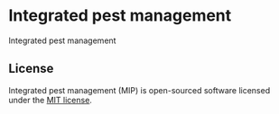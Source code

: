 # Integrated pest management


Integrated pest management


## License

Integrated pest management (MIP) is open-sourced software licensed under the [MIT license](http://opensource.org/licenses/MIT).
